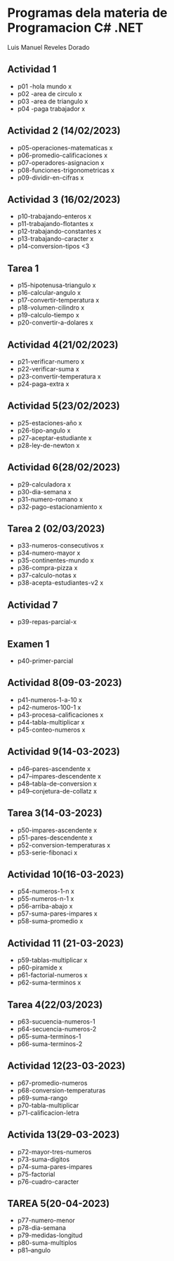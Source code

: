 # Programas dela materia de Programacion C# .NET
Luis Manuel Reveles Dorado 
## Actividad 1
- p01 -hola mundo x
- p02 -area de circulo x
- p03 -area de triangulo x
- p04 -paga trabajador x
## Actividad 2 (14/02/2023)
- p05-operaciones-matematicas x
- p06-promedio-calificaciones x
- p07-operadores-asignacion x
- p08-funciones-trigonometricas x
- p09-dividir-en-cifras x
## Actividad 3 (16/02/2023)
- p10-trabajando-enteros x
- p11-trabajando-flotantes x
- p12-trabajando-constantes x
- p13-trabajando-caracter x
- p14-conversion-tipos <3
## Tarea 1
- p15-hipotenusa-triangulo x
- p16-calcular-angulo x
- p17-convertir-temperatura x
- p18-volumen-cilindro x
- p19-calculo-tiempo x
- p20-convertir-a-dolares x

## Actividad 4(21/02/2023)
- p21-verificar-numero x
- p22-verificar-suma x
- p23-convertir-temperatura x
- p24-paga-extra x

## Actividad 5(23/02/2023)
- p25-estaciones-año x
- p26-tipo-angulo x
- p27-aceptar-estudiante x
- p28-ley-de-newton x
## Actividad 6(28/02/2023)
- p29-calculadora x
- p30-dia-semana x
- p31-numero-romano x
- p32-pago-estacionamiento x
## Tarea 2 (02/03/2023)
- p33-numeros-consecutivos x
- p34-numero-mayor x 
- p35-continentes-mundo x
- p36-compra-pizza x
- p37-calculo-notas x
- p38-acepta-estudiantes-v2 x
## Actividad 7
- p39-repas-parcial-x
## Examen 1
- p40-primer-parcial
## Actividad 8(09-03-2023)
- p41-numeros-1-a-10 x
- p42-numeros-100-1 x
- p43-procesa-calificaciones x
- p44-tabla-multiplicar x
- p45-conteo-numeros x 
## Actividad 9(14-03-2023)
- p46–pares-ascendente x
- p47–impares-descendente x
- p48–tabla-de-conversion x
- p49–conjetura-de-collatz x
## Tarea 3(14-03-2023)
- p50-impares-ascendente x
- p51-pares-descendente x
- p52-conversion-temperaturas x
- p53-serie-fibonaci x
## Actividad 10(16-03-2023)
- p54-numeros-1-n x
- p55-numeros-n-1 x
- p56-arriba-abajo x
- p57-suma-pares-impares x
- p58-suma-promedio x
## Actividad 11 (21-03-2023)
- p59-tablas-multiplicar x
- p60-piramide x
- p61-factorial-numeros x
- p62-suma-terminos x
## Tarea 4(22/03/2023)
- p63-sucuencia-numeros-1
- p64-secuencia-numeros-2
- p65-suma-terminos-1
- p66-suma-terminos-2
## Actividad 12(23-03-2023)
- p67-promedio-numeros
- p68-conversion-temperaturas
- p69-suma-rango
- p70-tabla-multiplicar
- p71-calificacion-letra
## Activida 13(29-03-2023)
- p72-mayor-tres-numeros
- p73-suma-digitos
- p74-suma-pares-impares
- p75-factorial
- p76-cuadro-caracter  
## TAREA 5(20-04-2023)
- p77-numero-menor
- p78-dia-semana 
- p79-medidas-longitud  
- p80-suma-multiplos
- p81–angulo 
